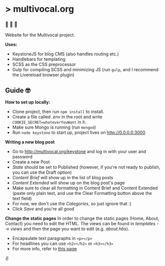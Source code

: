 # > multivocal.org
### 🌊 🌊 🌊

Website for the Multivocal project.

**Uses:**
- KeystoneJS for blog CMS (also handles routing etc.)
- Handlebars for templating
- SCSS as the CSS preprocessor
- Gulp for compiling SCSS and minimizing JS (run ```gulp```, and I recommend the Livereload browser plugin)


## Guide 🤓

**How to set up locally:**
- Clone project, then run ```npm install``` to install.
- Create a file called _.env_ in the root and write ```COOKIE_SECRET=whateverYouWant``` in it.
- Make sure Mongo is running (run ```mongod```)
- Run ```node keystone``` to start up, project lives on http://0.0.0.0:3000


**Writing a new blog post**
- Go to http://multivocal.org/keystone and log in with your user and password
- Create a new Post
- *State* should be set to Published (however, if you're not ready to publish, you can use the Draft option)
- *Content Brief* will show up in the list of blog posts
- *Content Extended* will show up on the blog post's page
- Make sure to clear all formatting in Content Brief and Content Extended (paste only plain text, and use the Clear Formatting button above the text field)
- For now, we don't use the *Categories*, so just ignore that :)
- Click *Save* and you're all good


**Change the static pages**
In order to change the static pages (Home, About, Contact) you need to edit the HTML.
The views can be found in _templates --> views_ and then the page you want to edit (e.g. _about.hbs_).
- Encapsulate text paragraphs in ```<p></p>```
- For headlines you can use ```<h2></h2>``` or ```<h3></h3>```
- For more info, refer to [this page](https://www.w3schools.com/html/html_basic.asp) 



✌️